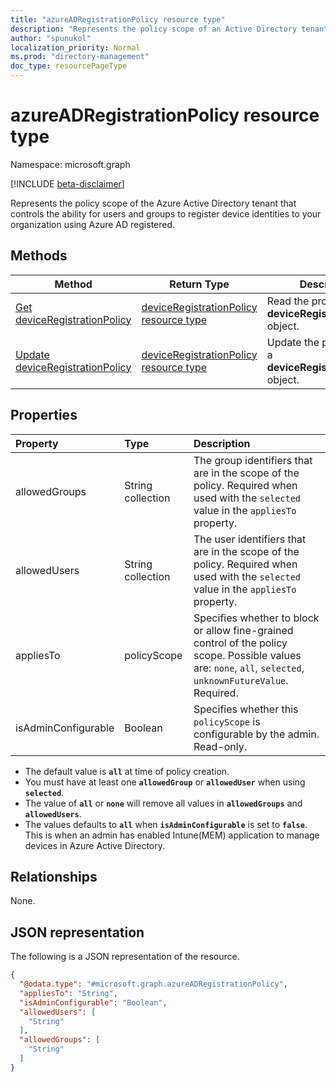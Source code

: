 ```yaml
---
title: "azureADRegistrationPolicy resource type"
description: "Represents the policy scope of an Active Directory tenant that controls device registration using Azure AD registered."
author: "spunukol"
localization_priority: Normal
ms.prod: "directory-management"
doc_type: resourcePageType
---
```

# azureADRegistrationPolicy resource type

Namespace: microsoft.graph

[!INCLUDE [beta-disclaimer](../../includes/beta-disclaimer.md)]

Represents the policy scope of the Azure Active Directory tenant that controls the ability for users and groups to register device identities to your organization using Azure AD registered.

## Methods

| Method | Return Type | Description |
| --- | --- | --- |
| [Get deviceRegistrationPolicy](../api/deviceregistrationpolicy-get.md) | [deviceRegistrationPolicy resource type](deviceregistrationpolicy.md) | Read the properties of a **deviceRegistrationPolicy** object. |
| [Update deviceRegistrationPolicy](../api/deviceregistrationpolicy-update.md) | [deviceRegistrationPolicy resource type](deviceregistrationpolicy.md) | Update the properties of a **deviceRegistrationPolicy** object. |

## Properties

|Property|Type|Description|
|:---|:---|:---|
|allowedGroups|String collection| The group identifiers that are in the scope of the policy. Required when used with the `selected` value in the `appliesTo` property. |
|allowedUsers|String collection| The user identifiers that are in the scope of the policy. Required when used with the `selected` value in the `appliesTo` property. |
|appliesTo|policyScope| Specifies whether to block or allow fine-grained control of the policy scope. Possible values are: `none`, `all`, `selected`, `unknownFutureValue`. Required. |
|isAdminConfigurable|Boolean|Specifies whether this `policyScope` is configurable by the admin. Read-only.|

* The default value is **`all`** at time of policy creation.
* You must have at least one **`allowedGroup`** or **`allowedUser`** when using **`selected`**.
* The value of **`all`** or **`none`** will remove all values in **`allowedGroups`** and **`allowedUsers`**.
* The values defaults to **`all`** when **`isAdminConfigurable`** is set to **`false`**. This is when an admin has enabled Intune(MEM) application to manage devices in Azure Active Directory.

## Relationships

None.

## JSON representation

The following is a JSON representation of the resource.
<!-- {
  "blockType": "resource",
  "@odata.type": "microsoft.graph.azureADRegistrationPolicy"
}
-->
``` json
{
  "@odata.type": "#microsoft.graph.azureADRegistrationPolicy",
  "appliesTo": "String",
  "isAdminConfigurable": "Boolean",
  "allowedUsers": [
    "String"
  ],
  "allowedGroups": [
    "String"
  ]
}
```

